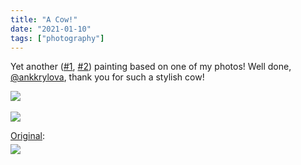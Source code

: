 ```yaml
---
title: "A Cow!"
date: "2021-01-10"
tags: ["photography"]
---
```


Yet another ([#1](/2016/10/03/drawing.html), [#2](/2018/10/27/painting.html)) painting based on one of my photos!
Well done, [@ankkrylova](https://www.instagram.com/ankkrylova/), thank you for such a stylish cow!

<img src="cow-1.jpg" class="img-fluid" />
<br>
<br>
<img src="cow-2.jpg" class="img-fluid" />

<br>

<p style="margin-bottom:5px;"><a href="https://www.instagram.com/p/CHDBzt5hwQq/">Original</a>:</p>
<img src="cow-0.jpg" class="img-fluid" />
